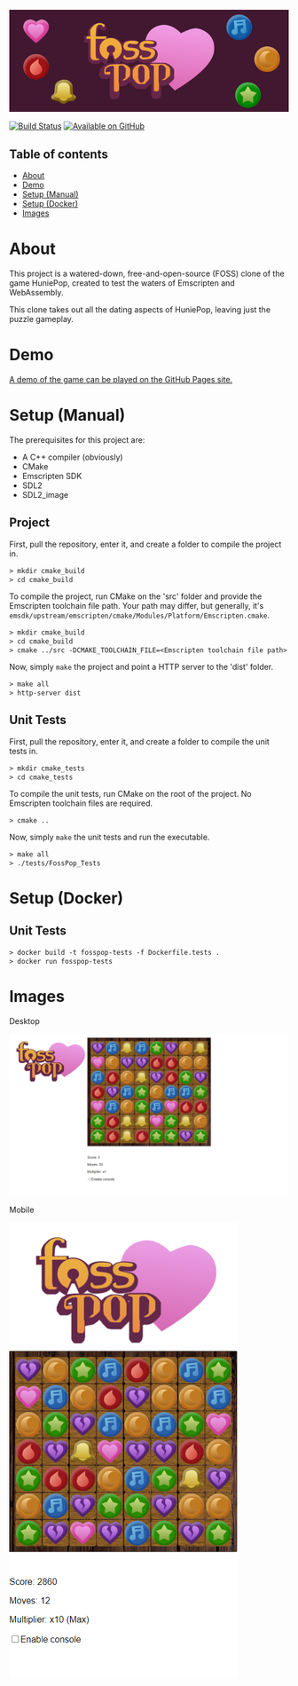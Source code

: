 ![FossPop](logo.png)

[![Build Status](https://jenkins.matt-barnes.co.uk/buildStatus/icon?job=FossPop)](https://jenkins.matt-barnes.co.uk/job/FossPop/)
[![Available on GitHub](https://img.shields.io/badge/Available%20on-GitHub-white?logo=github)](https://github.com/mb2g17/fosspop)

## Table of contents

-   [About](#about)
-   [Demo](#demo)
-   [Setup (Manual)](#setup-manual)
-   [Setup (Docker)](#setup-docker)
-   [Images](#images)

# About

This project is a watered-down, free-and-open-source (FOSS) clone of the game HuniePop, created to test the waters of Emscripten and WebAssembly.

This clone takes out all the dating aspects of HuniePop, leaving just the puzzle gameplay.

# Demo

[A demo of the game can be played on the GitHub Pages site.](https://mb2g17.github.io/fosspop/)

# Setup (Manual)

The prerequisites for this project are:

-   A C++ compiler (obviously)
-   CMake
-   Emscripten SDK
-   SDL2
-   SDL2_image

## Project

First, pull the repository, enter it, and create a folder to compile the project in.

```shell
> mkdir cmake_build
> cd cmake_build
```

To compile the project, run CMake on the 'src' folder and provide the Emscripten toolchain file path. Your path may differ, but generally, it's `emsdk/upstream/emscripten/cmake/Modules/Platform/Emscripten.cmake`.

```shell
> mkdir cmake_build
> cd cmake_build
> cmake ../src -DCMAKE_TOOLCHAIN_FILE=<Emscripten toolchain file path>
```

Now, simply `make` the project and point a HTTP server to the 'dist' folder.

```shell
> make all
> http-server dist
```

## Unit Tests

First, pull the repository, enter it, and create a folder to compile the unit tests in.

```shell
> mkdir cmake_tests
> cd cmake_tests
```

To compile the unit tests, run CMake on the root of the project. No Emscripten toolchain files are required.

```shell
> cmake ..
```

Now, simply `make` the unit tests and run the executable.

```shell
> make all
> ./tests/FossPop_Tests
```

# Setup (Docker)

## Unit Tests

```shell
> docker build -t fosspop-tests -f Dockerfile.tests .
> docker run fosspop-tests
```

# Images

Desktop

![Screenshot 1](ss1.png)

Mobile

![Screenshot 2](ss2.png)
